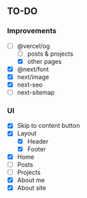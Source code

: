 ## TO-DO

### Improvements
- [ ] @vercel/og
  - [ ] posts & projects
  - [x] other pages
- [x] @next/font
- [x] next/image
- [x] next-seo
- [ ] next-sitemap

### UI
- [x] Skip to content button
- [x] Layout
  - [x] Header
  - [x] Footer
- [x] Home
- [ ] Posts
- [ ] Projects
- [x] About me
- [x] About site
